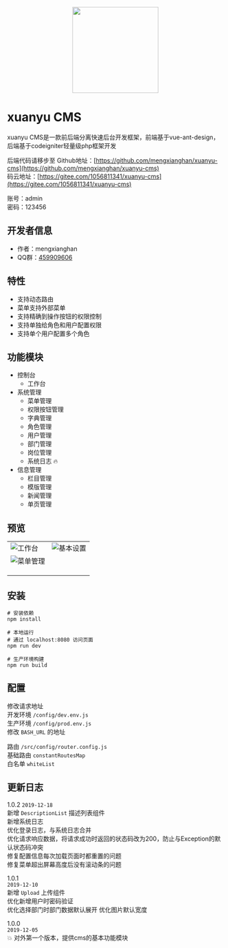 <p align="center">
<img src="http://q219t1n5l.bkt.clouddn.com/logo.svg" height="200" />
</p>

# xuanyu CMS

xuanyu CMS是一款前后端分离快速后台开发框架，前端基于vue-ant-design，后端基于codeigniter轻量级php框架开发

后端代码请移步至
Github地址：[https://github.com/mengxianghan/xuanyu-cms](https://github.com/mengxianghan/xuanyu-cms)  
码云地址：[https://gitee.com/1056811341/xuanyu-cms](https://gitee.com/1056811341/xuanyu-cms)

账号：admin  
密码：123456  

## 开发者信息
- 作者：mengxianghan
- QQ群：<a target="_blank" href="http://shang.qq.com/wpa/qunwpa?idkey=0d129222878ba69e9aae2ddd6d84f0800e985f83bfd19467ebb73e92c76badf9" title="轩宇网络">459909606</a>

## 特性
- 支持动态路由
- 菜单支持外部菜单
- 支持精确到操作按钮的权限控制
- 支持单独给角色和用户配置权限
- 支持单个用户配置多个角色

## 功能模块  
- 控制台
  - 工作台
- 系统管理
  - 菜单管理
  - 权限按钮管理
  - 字典管理
  - 角色管理
  - 用户管理
  - 部门管理
  - 岗位管理
  - 系统日志 :fire:
- 信息管理
  - 栏目管理
  - 模版管理
  - 新闻管理
  - 单页管理

## 预览
<table>
    <tr>
        <td><img src="http://q219t1n5l.bkt.clouddn.com/工作台.png" alt="工作台"/></td>
        <td><img src="http://q219t1n5l.bkt.clouddn.com/基本设置.png" alt="基本设置"/></td>
    </tr>
    <tr>
        <td><img src="http://q219t1n5l.bkt.clouddn.com/菜单管理.png" alt="菜单管理"/></td>
        <td><img src="http://q219t1n5l.bkt.clouddn.com/用户管理.png" alt=""/></td>
    </tr>
    <tr>
        <td><img src="http://q219t1n5l.bkt.clouddn.com/设置权限.png" alt=""/></td>
        <td><img src="http://q219t1n5l.bkt.clouddn.com/部门管理.png" alt=""/></td>
    </tr>
	<tr>
        <td><img src="http://q219t1n5l.bkt.clouddn.com/栏目管理.png" alt=""/></td>
        <td><img src="http://q219t1n5l.bkt.clouddn.com/新闻管理.png" alt=""/></td>
    </tr>	 
    <tr>
        <td><img src="http://q219t1n5l.bkt.clouddn.com/新增新闻.png" alt=""/></td>
        <td><img src="http://q219t1n5l.bkt.clouddn.com/单页管理.png" alt=""/></td>
    </tr>
</table>

## 安装

```
# 安装依赖
npm install

# 本地运行
# 通过 localhost:8080 访问页面
npm run dev

# 生产环境构建
npm run build
```

## 配置

修改请求地址  
开发环境 `/config/dev.env.js`  
生产环境 `/config/prod.env.js`  
修改 `BASH_URL` 的地址  

路由 `/src/config/router.config.js`  
基础路由 `constantRoutesMap`  
白名单 `whiteList`  

## 更新日志  
1.0.2
`2019-12-18`  
新增 `DescriptionList` 描述列表组件  
新增系统日志  
优化登录日志，与系统日志合并  
优化请求响应数据，将请求成功时返回的状态码改为200，防止与Exception的默认状态码冲突  
修复配置信息每次加载页面时都重置的问题  
修复菜单超出屏幕高度后没有滚动条的问题  

1.0.1  
`2019-12-10`  
新增 `Upload` 上传组件    
优化新增用户时密码验证  
优化选择部门时部门数据默认展开
优化图片默认宽度

1.0.0  
`2019-12-05`  
:boom: 对外第一个版本，提供cms的基本功能模块  
